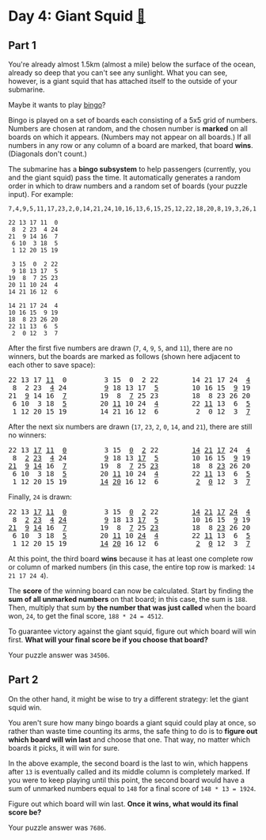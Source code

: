 # Day 4: Giant Squid [🔗](https://adventofcode.com/2021/day/4)

## Part 1

You're already almost 1.5km (almost a mile) below the surface of the ocean, already so deep that you can't see any sunlight. What you can see, however, is a giant squid that has attached itself to the outside of your submarine.

Maybe it wants to play [bingo](<https://en.wikipedia.org/wiki/Bingo_(American_version)>)?

Bingo is played on a set of boards each consisting of a 5x5 grid of numbers. Numbers are chosen at random, and the chosen number is **marked** on all boards on which it appears. (Numbers may not appear on all boards.) If all numbers in any row or any column of a board are marked, that board **wins**. (Diagonals don't count.)

The submarine has a **bingo subsystem** to help passengers (currently, you and the giant squid) pass the time. It automatically generates a random order in which to draw numbers and a random set of boards (your puzzle input). For example:

```
7,4,9,5,11,17,23,2,0,14,21,24,10,16,13,6,15,25,12,22,18,20,8,19,3,26,1

22 13 17 11  0
 8  2 23  4 24
21  9 14 16  7
 6 10  3 18  5
 1 12 20 15 19

 3 15  0  2 22
 9 18 13 17  5
19  8  7 25 23
20 11 10 24  4
14 21 16 12  6

14 21 17 24  4
10 16 15  9 19
18  8 23 26 20
22 11 13  6  5
 2  0 12  3  7
```

After the first five numbers are drawn (`7`, `4`, `9`, `5`, and `11`), there are no winners, but the boards are marked as follows (shown here adjacent to each other to save space):

<pre>
22 13 17 <u>11</u>  0         3 15  0  2 22        14 21 17 24  <u>4</u>
 8  2 23  <u>4</u> 24         <u>9</u> 18 13 17  <u>5</u>        10 16 15  <u>9</u> 19
21  <u>9</u> 14 16  <u>7</u>        19  8  <u>7</u> 25 23        18  8 23 26 20
 6 10  3 18  <u>5</u>        20 <u>11</u> 10 24  <u>4</u>        22 <u>11</u> 13  6  <u>5</u>
 1 12 20 15 19        14 21 16 12  6         2  0 12  3  <u>7</u>
</pre>

After the next six numbers are drawn (`17`, `23`, `2`, `0`, `14`, and `21`), there are still no winners:

<pre>
22 13 <u>17</u> <u>11</u>  <u>0</u>         3 15  <u>0</u>  <u>2</u> 22        <u>14</u> <u>21</u> <u>17</u> 24  <u>4</u>
 8  <u>2</u> <u>23</u>  <u>4</u> 24         <u>9</u> 18 13 <u>17</u>  <u>5</u>        10 16 15  <u>9</u> 19
<u>21</u>  <u>9</u> <u>14</u> 16  <u>7</u>        19  8  <u>7</u> 25 <u>23</u>        18  8 <u>23</u> 26 20
 6 10  3 18  <u>5</u>        20 <u>11</u> 10 24  <u>4</u>        22 <u>11</u> 13  6  <u>5</u>
 1 12 20 15 19        <u>14</u> <u>20</u> 16 12  6         <u>2</u>  <u>0</u> 12  3  <u>7</u>
</pre>

Finally, `24` is drawn:

<pre>
22 13 <u>17</u> <u>11</u>  <u>0</u>         3 15  <u>0</u>  <u>2</u> 22        <u>14</u> <u>21</u> <u>17</u> <u>24</u>  <u>4</u>
 8  <u>2</u> <u>23</u>  <u>4</u> <u>24</u>         <u>9</u> 18 13 <u>17</u>  <u>5</u>        10 16 15  <u>9</u> 19
<u>21</u>  <u>9</u> <u>14</u> 16  <u>7</u>        19  8  <u>7</u> 25 <u>23</u>        18  8 <u>23</u> 26 20
 6 10  3 18  <u>5</u>        20 <u>11</u> 10 <u>24</u>  <u>4</u>        22 <u>11</u> 13  6  <u>5</u>
 1 12 20 15 19        <u>14</u> <u>20</u> 16 12  6         <u>2</u>  <u>0</u> 12  3  <u>7</u>
</pre>

At this point, the third board **wins** because it has at least one complete row or column of marked numbers (in this case, the entire top row is marked: `14 21 17 24 4`).

The **score** of the winning board can now be calculated. Start by finding the **sum of all unmarked numbers** on that board; in this case, the sum is `188`. Then, multiply that sum by **the number that was just called** when the board won, `24`, to get the final score, `188 * 24 = 4512`.

To guarantee victory against the giant squid, figure out which board will win first. **What will your final score be if you choose that board?**

Your puzzle answer was `34506`.

## Part 2

On the other hand, it might be wise to try a different strategy: let the giant squid win.

You aren't sure how many bingo boards a giant squid could play at once, so rather than waste time counting its arms, the safe thing to do is to **figure out which board will win last** and choose that one. That way, no matter which boards it picks, it will win for sure.

In the above example, the second board is the last to win, which happens after `13` is eventually called and its middle column is completely marked. If you were to keep playing until this point, the second board would have a sum of unmarked numbers equal to `148` for a final score of `148 * 13 = 1924`.

Figure out which board will win last. **Once it wins, what would its final score be?**

Your puzzle answer was `7686`.
